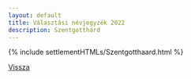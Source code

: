 ```yaml
---
layout: default
title: Választási névjegyzék 2022
description: Szentgotthárd
---
```


{% include settlementHTMLs/Szentgotthaard.html %}

[Vissza](./)